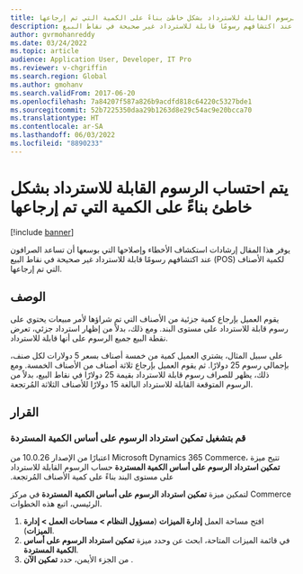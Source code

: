 ```yaml
---
title: يتم احتساب الرسوم القابلة للاسترداد بشكل خاطئ بناءً على الكمية التي تم إرجاعها
description: يوفر هذا المقال إرشادات استكشاف الأخطاء وإصلاحها التي بوسعها أن تساعد الصرافون عند اكتشافهم رسومًا قابلة للاسترداد غير صحيحة في نقاط البيع (POS) لكمية الأصناف التي تم إرجاعها.
author: gvrmohanreddy
ms.date: 03/24/2022
ms.topic: article
audience: Application User, Developer, IT Pro
ms.reviewer: v-chgriffin
ms.search.region: Global
ms.author: gmohanv
ms.search.validFrom: 2017-06-20
ms.openlocfilehash: 7a84207f587a826b9acdfd818c64220c5327bde1
ms.sourcegitcommit: 52b7225350daa29b1263d8e29c54ac9e20bcca70
ms.translationtype: HT
ms.contentlocale: ar-SA
ms.lasthandoff: 06/03/2022
ms.locfileid: "8890233"
---
```

# <a name="refundable-charges-are-miscalculated-based-on-the-quantity-returned"></a>يتم احتساب الرسوم القابلة للاسترداد بشكل خاطئ بناءً على الكمية التي تم إرجاعها

[!include [banner](../../includes/banner.md)]

يوفر هذا المقال إرشادات استكشاف الأخطاء وإصلاحها التي بوسعها أن تساعد الصرافون عند اكتشافهم رسومًا قابلة للاسترداد غير صحيحة في نقاط البيع (POS) لكمية الأصناف التي تم إرجاعها.

## <a name="description"></a>‏‏الوصف‬

يقوم العميل بإرجاع كمية جزئية من الأصناف التي تم شراؤها لأمر مبيعات يحتوي على رسوم قابلة للاسترداد على مستوى البند. ومع ذلك، بدلاً من إظهار استرداد جزئي، تعرض نقطة البيع جميع الرسوم على أنها قابلة للاسترداد.

على سبيل المثال، يشتري العميل كمية من خمسة أصناف بسعر 5 دولارات لكل صنف، بإجمالي رسوم 25 دولارًا. ثم يقوم العميل بإرجاع ثلاثة أصناف من الأصناف الخمسة. ومع ذلك، يظهر للصراف رسوم قابلة للاسترداد بقيمة 25 دولارًا في نقاط البيع، بدلاً من الرسوم المتوقعة القابلة للاسترداد البالغة 15 دولارًا للأصناف الثلاثة المُرتجعة.

## <a name="resolution"></a>القرار

### <a name="turn-on-the-enable-refunding-charges-based-on-the-refunded-quantity-feature"></a>قم بتشغيل ‏‫تمكين استرداد الرسوم على أساس الكمية المستردة

اعتبارًا من الإصدار 10.0.26 من Microsoft Dynamics 365 Commerce، تتيح ميزة **‏‫تمكين استرداد الرسوم على أساس الكمية المستردة** حساب الرسوم القابلة للاسترداد على مستوى البند بناءً على كمية الأصناف المُرتجعة.

لتمكين ميزة **تمكين استرداد الرسوم على أساس الكمية المستردة** في مركز Commerce الرئيسي، اتبع هذه الخطوات.

1. افتح مساحة العمل **إدارة الميزات** (**مسؤول النظام \> مساحات العمل \> إدارة الميزات**).
1. في قائمة الميزات المتاحة، ابحث عن وحدد ميزة **تمكين استرداد الرسوم على أساس الكمية المستردة**.
1. من الجزء الأيمن، حدد **تمكين الآن** .
